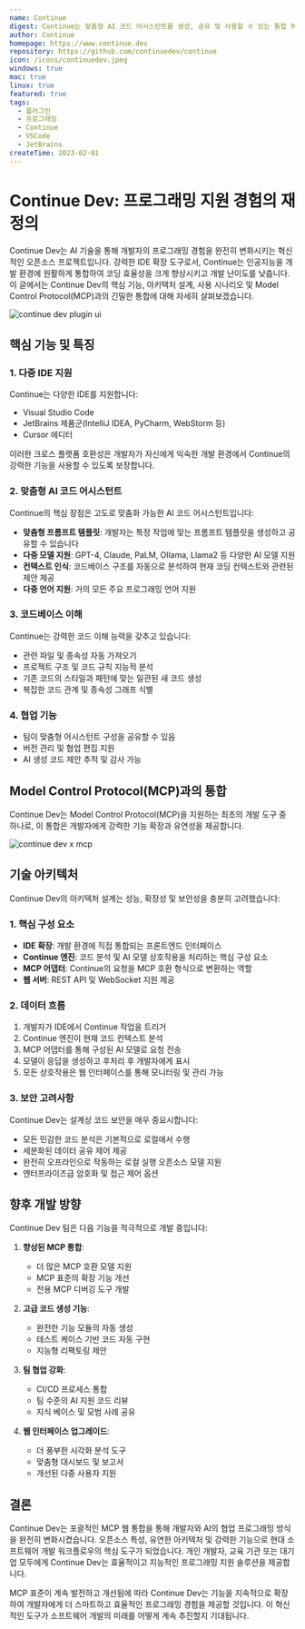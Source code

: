 ```yaml
---
name: Continue
digest: Continue는 맞춤형 AI 코드 어시스턴트를 생성, 공유 및 사용할 수 있는 통합 허브로, 오픈소스 IDE 플러그인과 모델, 규칙, 프롬프트, 문서 및 기타 구성 요소를 통합합니다
author: Continue
homepage: https://www.continue.dev
repository: https://github.com/continuedev/continue
icon: /icons/continuedev.jpeg
windows: true
mac: true
linux: true
featured: true
tags:
  - 플러그인
  - 프로그래밍
  - Continue
  - VSCode
  - JetBrains
createTime: 2023-02-01
---
```


# Continue Dev: 프로그래밍 지원 경험의 재정의

Continue Dev는 AI 기술을 통해 개발자의 프로그래밍 경험을 완전히 변화시키는 혁신적인 오픈소스 프로젝트입니다. 강력한 IDE 확장 도구로서, Continue는 인공지능을 개발 환경에 원활하게 통합하여 코딩 효율성을 크게 향상시키고 개발 난이도를 낮춥니다. 이 글에서는 Continue Dev의 핵심 기능, 아키텍처 설계, 사용 시나리오 및 Model Control Protocol(MCP)과의 긴밀한 통합에 대해 자세히 살펴보겠습니다.

![continue dev plugin ui](https://static.claudemcp.com/images/continuedev-ui.png)

## 핵심 기능 및 특징

### 1. 다중 IDE 지원

Continue는 다양한 IDE를 지원합니다:

- Visual Studio Code
- JetBrains 제품군(IntelliJ IDEA, PyCharm, WebStorm 등)
- Cursor 에디터

이러한 크로스 플랫폼 호환성은 개발자가 자신에게 익숙한 개발 환경에서 Continue의 강력한 기능을 사용할 수 있도록 보장합니다.

### 2. 맞춤형 AI 코드 어시스턴트

Continue의 핵심 장점은 고도로 맞춤화 가능한 AI 코드 어시스턴트입니다:

- **맞춤형 프롬프트 템플릿**: 개발자는 특정 작업에 맞는 프롬프트 템플릿을 생성하고 공유할 수 있습니다
- **다중 모델 지원**: GPT-4, Claude, PaLM, Ollama, Llama2 등 다양한 AI 모델 지원
- **컨텍스트 인식**: 코드베이스 구조를 자동으로 분석하여 현재 코딩 컨텍스트와 관련된 제안 제공
- **다중 언어 지원**: 거의 모든 주요 프로그래밍 언어 지원

### 3. 코드베이스 이해

Continue는 강력한 코드 이해 능력을 갖추고 있습니다:

- 관련 파일 및 종속성 자동 가져오기
- 프로젝트 구조 및 코드 규칙 지능적 분석
- 기존 코드의 스타일과 패턴에 맞는 일관된 새 코드 생성
- 복잡한 코드 관계 및 종속성 그래프 식별

### 4. 협업 기능

- 팀이 맞춤형 어시스턴트 구성을 공유할 수 있음
- 버전 관리 및 협업 편집 지원
- AI 생성 코드 제안 추적 및 감사 가능

## Model Control Protocol(MCP)과의 통합

Continue Dev는 Model Control Protocol(MCP)을 지원하는 최초의 개발 도구 중 하나로, 이 통합은 개발자에게 강력한 기능 확장과 유연성을 제공합니다.

![continue dev x mcp](https://static.claudemcp.com/images/continue-x-mcp.png)

## 기술 아키텍처

Continue Dev의 아키텍처 설계는 성능, 확장성 및 보안성을 충분히 고려했습니다:

### 1. 핵심 구성 요소

- **IDE 확장**: 개발 환경에 직접 통합되는 프론트엔드 인터페이스
- **Continue 엔진**: 코드 분석 및 AI 모델 상호작용을 처리하는 핵심 구성 요소
- **MCP 어댑터**: Continue의 요청을 MCP 호환 형식으로 변환하는 역할
- **웹 서버**: REST API 및 WebSocket 지원 제공

### 2. 데이터 흐름

1. 개발자가 IDE에서 Continue 작업을 트리거
2. Continue 엔진이 현재 코드 컨텍스트 분석
3. MCP 어댑터를 통해 구성된 AI 모델로 요청 전송
4. 모델이 응답을 생성하고 후처리 후 개발자에게 표시
5. 모든 상호작용은 웹 인터페이스를 통해 모니터링 및 관리 가능

### 3. 보안 고려사항

Continue Dev는 설계상 코드 보안을 매우 중요시합니다:

- 모든 민감한 코드 분석은 기본적으로 로컬에서 수행
- 세분화된 데이터 공유 제어 제공
- 완전히 오프라인으로 작동하는 로컬 실행 오픈소스 모델 지원
- 엔터프라이즈급 암호화 및 접근 제어 옵션

## 향후 개발 방향

Continue Dev 팀은 다음 기능을 적극적으로 개발 중입니다:

1. **향상된 MCP 통합**:

   - 더 많은 MCP 호환 모델 지원
   - MCP 표준의 확장 기능 개선
   - 전용 MCP 디버깅 도구 개발

2. **고급 코드 생성 기능**:

   - 완전한 기능 모듈의 자동 생성
   - 테스트 케이스 기반 코드 자동 구현
   - 지능형 리팩토링 제안

3. **팀 협업 강화**:

   - CI/CD 프로세스 통합
   - 팀 수준의 AI 지원 코드 리뷰
   - 지식 베이스 및 모범 사례 공유

4. **웹 인터페이스 업그레이드**:
   - 더 풍부한 시각화 분석 도구
   - 맞춤형 대시보드 및 보고서
   - 개선된 다중 사용자 지원

## 결론

Continue Dev는 포괄적인 MCP 웹 통합을 통해 개발자와 AI의 협업 프로그래밍 방식을 완전히 변화시켰습니다. 오픈소스 특성, 유연한 아키텍처 및 강력한 기능으로 현대 소프트웨어 개발 워크플로우의 핵심 도구가 되었습니다. 개인 개발자, 교육 기관 또는 대기업 모두에게 Continue Dev는 효율적이고 지능적인 프로그래밍 지원 솔루션을 제공합니다.

MCP 표준이 계속 발전하고 개선됨에 따라 Continue Dev는 기능을 지속적으로 확장하여 개발자에게 더 스마트하고 효율적인 프로그래밍 경험을 제공할 것입니다. 이 혁신적인 도구가 소프트웨어 개발의 미래를 어떻게 계속 추진할지 기대됩니다.
